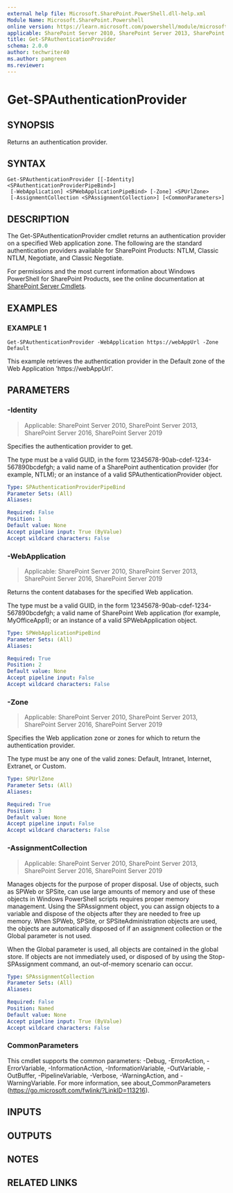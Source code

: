 ```yaml
---
external help file: Microsoft.SharePoint.PowerShell.dll-help.xml
Module Name: Microsoft.SharePoint.Powershell
online version: https://learn.microsoft.com/powershell/module/microsoft.sharepoint.powershell/get-spauthenticationprovider
applicable: SharePoint Server 2010, SharePoint Server 2013, SharePoint Server 2016, SharePoint Server 2019
title: Get-SPAuthenticationProvider
schema: 2.0.0
author: techwriter40
ms.author: pamgreen
ms.reviewer:
---
```


# Get-SPAuthenticationProvider

## SYNOPSIS

Returns an authentication provider.


## SYNTAX

```
Get-SPAuthenticationProvider [[-Identity] <SPAuthenticationProviderPipeBind>]
 [-WebApplication] <SPWebApplicationPipeBind> [-Zone] <SPUrlZone>
 [-AssignmentCollection <SPAssignmentCollection>] [<CommonParameters>]
```

## DESCRIPTION
The Get-SPAuthenticationProvider cmdlet returns an authentication provider on a specified Web application zone.
The following are the standard authentication providers available for SharePoint Products: NTLM, Classic NTLM, Negotiate, and Classic Negotiate.

For permissions and the most current information about Windows PowerShell for SharePoint Products, see the online documentation at [SharePoint Server Cmdlets](https://learn.microsoft.com/powershell/sharepoint/sharepoint-server/sharepoint-server-cmdlets).

## EXAMPLES

### EXAMPLE 1
```
Get-SPAuthenticationProvider -WebApplication https://webAppUrl -Zone Default
```

This example retrieves the authentication provider in the Default zone of the Web Application 'https://webAppUrl'.

## PARAMETERS

### -Identity

> Applicable: SharePoint Server 2010, SharePoint Server 2013, SharePoint Server 2016, SharePoint Server 2019

Specifies the authentication provider to get.

The type must be a valid GUID, in the form 12345678-90ab-cdef-1234-567890bcdefgh; a valid name of a SharePoint authentication provider (for example, NTLM); or an instance of a valid SPAuthenticationProvider object.

```yaml
Type: SPAuthenticationProviderPipeBind
Parameter Sets: (All)
Aliases:

Required: False
Position: 1
Default value: None
Accept pipeline input: True (ByValue)
Accept wildcard characters: False
```

### -WebApplication

> Applicable: SharePoint Server 2010, SharePoint Server 2013, SharePoint Server 2016, SharePoint Server 2019

Returns the content databases for the specified Web application.

The type must be a valid GUID, in the form 12345678-90ab-cdef-1234-567890bcdefgh; a valid name of SharePoint Web application (for example, MyOfficeApp1); or an instance of a valid SPWebApplication object.

```yaml
Type: SPWebApplicationPipeBind
Parameter Sets: (All)
Aliases:

Required: True
Position: 2
Default value: None
Accept pipeline input: False
Accept wildcard characters: False
```

### -Zone

> Applicable: SharePoint Server 2010, SharePoint Server 2013, SharePoint Server 2016, SharePoint Server 2019

Specifies the Web application zone or zones for which to return the authentication provider.

The type must be any one of the valid zones: Default, Intranet, Internet, Extranet, or Custom.

```yaml
Type: SPUrlZone
Parameter Sets: (All)
Aliases:

Required: True
Position: 3
Default value: None
Accept pipeline input: False
Accept wildcard characters: False
```

### -AssignmentCollection

> Applicable: SharePoint Server 2010, SharePoint Server 2013, SharePoint Server 2016, SharePoint Server 2019

Manages objects for the purpose of proper disposal. Use of objects, such as SPWeb or SPSite, can use large amounts of memory and use of these objects in Windows PowerShell scripts requires proper memory management. Using the SPAssignment object, you can assign objects to a variable and dispose of the objects after they are needed to free up memory. When SPWeb, SPSite, or SPSiteAdministration objects are used, the objects are automatically disposed of if an assignment collection or the Global parameter is not used.

When the Global parameter is used, all objects are contained in the global store. If objects are not immediately used, or disposed of by using the Stop-SPAssignment command, an out-of-memory scenario can occur.

```yaml
Type: SPAssignmentCollection
Parameter Sets: (All)
Aliases:

Required: False
Position: Named
Default value: None
Accept pipeline input: True (ByValue)
Accept wildcard characters: False
```

### CommonParameters
This cmdlet supports the common parameters: -Debug, -ErrorAction, -ErrorVariable, -InformationAction, -InformationVariable, -OutVariable, -OutBuffer, -PipelineVariable, -Verbose, -WarningAction, and -WarningVariable. For more information, see about_CommonParameters (https://go.microsoft.com/fwlink/?LinkID=113216).

## INPUTS

## OUTPUTS

## NOTES

## RELATED LINKS
